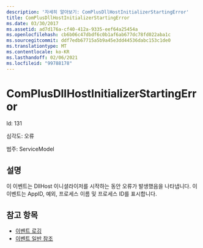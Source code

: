 ```yaml
---
description: '자세히 알아보기: ComPlusDllHostInitializerStartingError'
title: ComPlusDllHostInitializerStartingError
ms.date: 03/30/2017
ms.assetid: ad7d176a-cf40-412a-9335-eef64a25454a
ms.openlocfilehash: cb6b06c47dbdf6c0b1af6ab677dc78fd022aba1c
ms.sourcegitcommit: ddf7edb67715a5b9a45e3dd44536dabc153c1de0
ms.translationtype: MT
ms.contentlocale: ko-KR
ms.lasthandoff: 02/06/2021
ms.locfileid: "99788178"
---
```

# <a name="complusdllhostinitializerstartingerror"></a>ComPlusDllHostInitializerStartingError

Id: 131  
  
 심각도: 오류  
  
 범주: ServiceModel  
  
## <a name="description"></a>설명  

 이 이벤트는 DllHost 이니셜라이저를 시작하는 동안 오류가 발생했음을 나타냅니다. 이 이벤트는 AppID, 예외, 프로세스 이름 및 프로세스 ID를 표시합니다.  
  
## <a name="see-also"></a>참고 항목

- [이벤트 로깅](index.md)
- [이벤트 일반 참조](events-general-reference.md)
